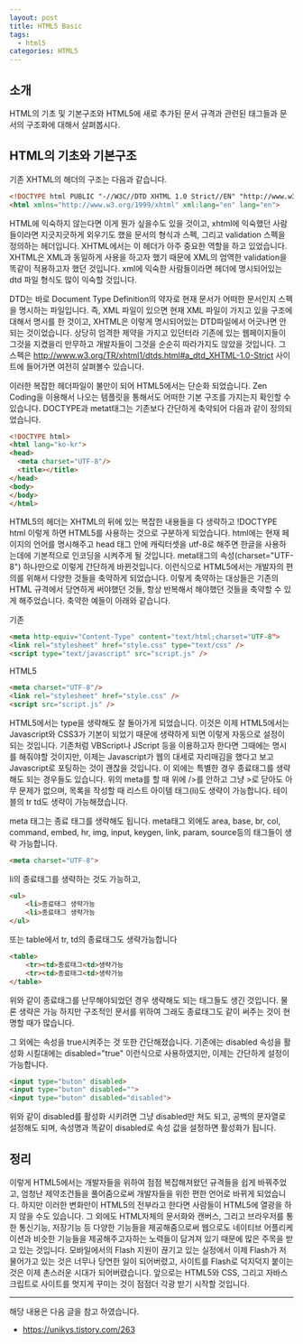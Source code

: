 ```yaml
---
layout: post
title: HTML5 Basic
tags:
  - html5
categories: HTML5
---
```


## 소개
HTML의 기초 및 기본구조와 HTML5에 새로 추가된 문서 규격과 관련된 태그들과 문서의 구조화에 대해서 살펴봅시다.

## HTML의 기초와 기본구조
기존 XHTML의 해더의 구조는 다음과 같습니다.

```html
<!DOCTYPE html PUBLIC "-//W3C//DTD XHTML 1.0 Strict//EN" "http://www.w3.org/TR/xhtml1/DTD/xhtml1-strict.dtd">
<html xmlns="http://www.w3.org/1999/xhtml" xml:lang="en" lang="en">
```

HTML에 익숙하지 않는다면 이게 뭔가 싶을수도 있을 것이고, xhtml에 익숙했던 사람들이라면 지긋지긋하게 외우기도 했을 문서의 형식과 스펙, 그리고 validation 스펙을 정의하는 헤더입니다. XHTML에서는 이 헤더가 아주 중요한 역할을 하고 있었습니다. XHTML은 XML과 동일하게 사용을 하고자 했기 때문에 XML의 엄역한 validation을 똑같이 적용하고자 했던 것입니다. xml에 익숙한 사람들이라면 헤더에 명시되어있는 dtd 파일 형식도 많이 익숙할 것입니다.

DTD는 바로 Document Type Definition의 약자로 현재 문서가 어떠한 문서인지 스펙을 명시하는 파일입니다. 즉, XML 파일이 있으면 현재 XML 파일이 가지고 있을 구조에 대해서 명시를 한 것이고, XHTML은 이렇게 명시되어있는 DTD파일에서 어긋나면 안되는 것이었습니다. 상당히 엄격한 제약을 가지고 있던터라 기존에 있는 웹페이지들이 그것을 지켰을리 만무하고 개발자들이 그것을 순순히 따라가지도 않았을 것입니다. 그 스펙은 http://www.w3.org/TR/xhtml1/dtds.html#a_dtd_XHTML-1.0-Strict 사이트에 들어가면 여전히 살펴볼수 있습니다.

이러한 복잡한 헤더파일이 불만이 되어 HTML5에서는 단순화 되었습니다. Zen Coding을 이용해서 나오는 템플릿을 통해서도 어떠한 기본 구조를 가지는지 확인할 수 있습니다. 
DOCTYPE과 metat태그는 기존보다 간단하게 축약되어 다음과 같이 정의되었습니다.
```html
<!DOCTYPE html>
<html lang="ko-kr">
<head>
  <meta charset="UTF-8"/>
  <title></title>
</head>
<body>
</body>
</html>
```
HTML5의 헤더는 XHTML의 뒤에 있는 복잡한 내용들을 다 생략하고 !DOCTYPE html 이렇게 하면 HTML5를 사용하는 것으로 구분하게 되었습니다. html에는 현재 페이지의 언어를 명시해주고 head 태그 안에 캐릭터셋을 utf-8로 해주면 한글을 사용하는데에 기본적으로 인코딩을 시켜주게 될 것입니다. meta태그의 속성(charset="UTF-8") 하나만으로 이렇게 간단하게 바뀐것입니다. 이런식으로 HTML5에서는 개발자의 편의를 위해서 다양한 것들을 축약하게 되었습니다. 이렇게 축약하는 대상들은 기존의 HTML 규격에서 당연하게 써야했던 것들, 항상 반복해서 해야했던 것들을 축약할 수 있게 해주었습니다. 축약한 예들이 아래와 같습니다.

기존
```html
<meta http-equiv="Content-Type" content="text/html;charset="UTF-8">
<link rel="stylesheet" href="style.css" type="text/css" />
<script type="text/javascript" src="script.js" />
```

HTML5
```html
<meta charset="UTF-8"/>
<link rel="stylesheet" href="style.css" />
<script src="script.js" />
```

HTML5에서는 type을 생략해도 잘 돌아가게 되었습니다. 이것은 이제 HTML5에서는 Javascript와 CSS3가 기본이 되었기 때문에 생략하게 되면 이렇게 자동으로 설정이 되는 것입니다. 기존처럼 VBScript나 JScript 등을 이용하고자 한다면 그때에는 명시를 해줘야할 것이지만, 이제는 Javascript가 웹의 대세로 자리매김을 했다고 보고 Javascript로 포팅하는 것이 괜찮을 것입니다. 이 외에는 특별한 경우 종료태그를 생략해도 되는 경우들도 있습니다. 위의 meta를 할 때 위에 />를 안하고 그냥 >로 닫아도 아무 문제가 없으며, 목록을 작성할 때 리스트 아이템 태그(li)도 생략이 가능합니다. 테이블의 tr td도 생략이 가능해졌습니다.

meta 태그는 종료 태그를 생략해도 됩니다. meta태그 외에도 area, base, br, col, command, embed, hr, img, input, keygen, link, param, source등의 태그들이 생략 가능합니다.
```html
<meta charset="UTF-8">
```

li의 종료태그를 생략하는 것도 가능하고,
```html
<ul>
    <li>종료태그 생략가능
    <li>종료태그 생략가능
</ul>
```

또는 table에서 tr, td의 종료태그도 생략가능합니다
```html
<table>
    <tr><td>종료태그<td>생략가능
    <tr><td>종료태그<td>생략가능
</table>
```

위와 같이 종료태그를 난무해야되었던 경우 생략해도 되는 태그들도 생긴 것입니다. 물론 생략은 가능 하지만 구조적인 문서를 위하여 그래도 종료태그도 같이 써주는 것이 현명할 때가 많습니다.

그 외에는 속성을 true시켜주는 것 또한 간단해졌습니다. 기존에는 disabled 속성을 활성화 시킬대에는 disabled="true" 이런식으로 사용하였지만, 이제는 간단하게 설정이 가능합니다.
```html
<input type="buton" disabled>
<input type="buton" disabled="">
<input type="buton" disabled="disabled">
```

위와 같이 disabled를 활성화 시키려면 그냥 disabled만 쳐도 되고, 공백의 문자열로 설정해도 되며, 속성명과 똑같이 disabled로 속성 값을 설정하면 활성화가 됩니다.


## 정리
이렇게 HTML5에서는 개발자들을 위하여 점점 복잡해져왔던 규격들을 쉽게 바꿔주었고, 엄청난 제약조건들을 풀어줌으로써 개발자들을 위한 편한 언어로 바뀌게 되었습니다. 하지만 이러한 변화만이 HTML5의 전부라고 한다면 사람들이 HTML5에 열광을 하지 않을 수도 있습니다. 그 외에도 HTML자체의 문서화와 캔버스, 그리고 브라우저를 통한 통신기능, 저장기능 등 다양한 기능들을 제공해줌으로써 웹으로도 네이티브 어플리케이션과 비슷한 기능들을 제공해주고자하는 노력들이 담겨져 있기 때문에 많은 주목을 받고 있는 것입니다. 모바일에서의 Flash 지원이 끊기고 있는 실정에서 이제 Flash가 저물어가고 있는 것은 너무나 당연한 일이 되어버렸고, 사이트를 Flash로 덕지덕지 붙이는 것은 이제 촌스러운 시대가 되어버렸습니다. 앞으로는 HTML5와 CSS, 그리고 자바스크립트로 사이트를 멋지게 꾸미는 것이 점점더 각광 받기 시작할 것입니다.



----
해당 내용은 다음 글을 참고 하였습니다.
- https://unikys.tistory.com/263


